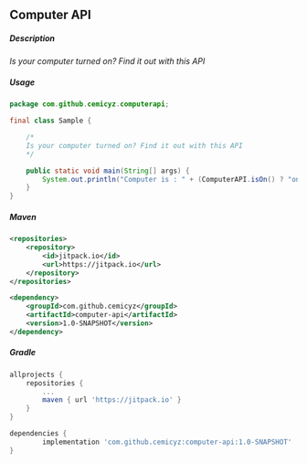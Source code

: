 ## Computer API
##### Description
*Is your computer turned on? Find it out with this API*
##### Usage
```java
package com.github.cemicyz.computerapi;

final class Sample {

    /*
    Is your computer turned on? Find it out with this API
    */

    public static void main(String[] args) {
        System.out.println("Computer is : " + (ComputerAPI.isOn() ? "on" : "off"));
    }
}
```
##### Maven
```xml
<repositories>
    <repository>
        <id>jitpack.io</id>
        <url>https://jitpack.io</url>
    </repository>
</repositories>

<dependency>
    <groupId>com.github.cemicyz</groupId>
    <artifactId>computer-api</artifactId>
    <version>1.0-SNAPSHOT</version>
</dependency>
```
##### Gradle
```gradle
allprojects {
    repositories {
        ...
        maven { url 'https://jitpack.io' }
    }
}

dependencies {
        implementation 'com.github.cemicyz:computer-api:1.0-SNAPSHOT'
}
```
